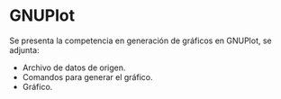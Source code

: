 # GNUPlot
Se presenta la competencia en generación de gráficos en GNUPlot, se adjunta:
- Archivo de datos de origen.
- Comandos para generar el gráfico.
- Gráfico.
